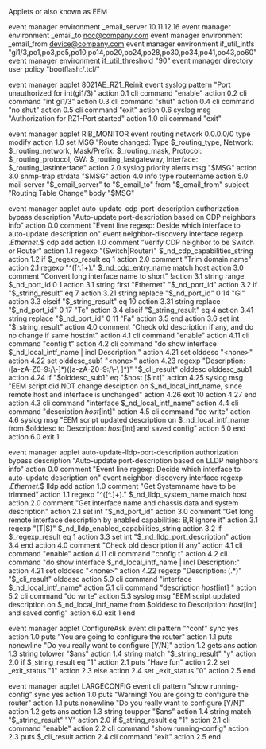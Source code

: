 Applets or also known as EEM


event manager environment _email_server 10.11.12.16
event manager environment _email_to noc@company.com
event manager environment _email_from device@company.com
event manager environment if_util_intfs "gi1/3,po1,po3,po5,po10,po14,po20,po24,po28,po30,po34,po41,po43,po60"
event manager environment if_util_threshold "90"
event manager directory user policy "bootflash:/.tcl/"

event manager applet 8021AE_RZ1_Reinit
 event syslog pattern "Port unauthorized for int(gi1/3)"
 action 0.1 cli command "enable"
 action 0.2 cli command "int gi1/3"
 action 0.3 cli command "shut"
 action 0.4 cli command "no shut"
 action 0.5 cli command "exit"
 action 0.6 syslog msg "Authorization for RZ1-Port started"
 action 1.0 cli command "exit"
 
 
 
 
event manager applet RIB_MONITOR
 event routing network 0.0.0.0/0 type modify
 action 1.0 set MSG "Route changed: Type $_routing_type, Network: $_routing_network, Mask/Prefix: $_routing_mask, Protocol: $_routing_protocol, GW: $_routing_lastgateway, Interface: $_routing_lastinterface"
 action 2.0 syslog priority alerts msg "$MSG"
 action 3.0 snmp-trap strdata "$MSG"
 action 4.0 info type routername
 action 5.0 mail server "$_email_server" to "$_email_to" from "$_email_from" subject "Routing Table Change" body "$MSG"
 
 
event manager applet auto-update-cdp-port-description authorization bypass
description "Auto-update port-description based on CDP neighbors info"
action 0.0 comment "Event line regexp: Deside which interface to auto-update description on"
event neighbor-discovery interface regexp .*Ethernet.*$ cdp add
action 1.0 comment "Verify CDP neighbor to be Switch or Router"
action 1.1 regexp "(Switch|Router)" $_nd_cdp_capabilities_string
action 1.2 if $_regexp_result eq 1
action 2.0 comment "Trim domain name"
action 2.1 regexp "^([^\.]+)\." $_nd_cdp_entry_name match host
action 3.0 comment "Convert long interface name to short"
!action 3.1 string range $_nd_port_id 0 1
action 3.1 string first "Ethernet" "$_nd_port_id"
action 3.2 if "$_string_result" eq 7
action 3.21 string replace "$_nd_port_id" 0 14 "Gi"
action 3.3 elseif "$_string_result" eq 10
action 3.31 string replace "$_nd_port_id" 0 17 "Te"
action 3.4 elseif "$_string_result" eq 4
action 3.41 string replace "$_nd_port_id" 0 11 "Fa"
action 3.5 end
action 3.6 set int "$_string_result"
action 4.0 comment "Check old description if any, and do no change if same host:int"
action 4.1 cli command "enable"
action 4.11 cli command "config t"
action 4.2 cli command "do show interface $_nd_local_intf_name | incl Description:"
action 4.21 set olddesc "<none>"
action 4.22 set olddesc_sub1 "<none>"
action 4.23 regexp "Description: ([a-zA-Z0-9:/\-]*)([a-zA-Z0-9:/\-\ ]*)" "$_cli_result" olddesc olddesc_sub1
action 4.24 if "$olddesc_sub1" eq "$host [$int]"
action 4.25 syslog msg "EEM script did NOT change desciption on $_nd_local_intf_name, since remote host and interface is unchanged"
action 4.26 exit 10
action 4.27 end
action 4.3 cli command "interface $_nd_local_intf_name"
action 4.4 cli command "description $host [$int]"
action 4.5 cli command "do write"
action 4.6 syslog msg "EEM script updated description on $_nd_local_intf_name from $olddesc to Description: $host [$int] and saved config"
action 5.0 end
action 6.0 exit 1


event manager applet auto-update-lldp-port-description authorization bypass
description "Auto-update port-description based on LLDP neighbors info"
action 0.0 comment "Event line regexp: Decide which interface to auto-update description on"
event neighbor-discovery interface regexp .*Ethernet.*$ lldp add
action 1.0 comment "Get Systemname have to be trimmed"
action 1.1 regexp "^([^\.]+)\." $_nd_lldp_system_name match host
action 2.0 comment "Get interface name and chassis data and system description"
action 2.1 set int "$_nd_port_id"
action 3.0 comment "Get long remote interface description by enabled capabilities: B,R ignore it"
action 3.1 regexp "(T|S)" $_nd_lldp_enabled_capabilities_string
action 3.2 if $_regexp_result eq 1
action 3.3 set int "$_nd_lldp_port_description"
action 3.4 end
action 4.0 comment "Check old description if any"
action 4.1 cli command "enable"
action 4.11 cli command "config t"
action 4.2 cli command "do show interface $_nd_local_intf_name | incl Description:"
action 4.21 set olddesc "<none>"
action 4.22 regexp "Description: (.*)" "$_cli_result" olddesc 
action 5.0 cli command "interface $_nd_local_intf_name"
action 5.1 cli command "description $host [$int] "
action 5.2 cli command "do write"
action 5.3 syslog msg "EEM script updated description on $_nd_local_intf_name from $olddesc to Description: $host [$int] and saved config"
action 6.0 exit 1
end



event manager applet ConfigureAsk
event cli pattern "^conf" sync yes
action 1.0 puts "You are going to configure the router"
action 1.1 puts nonewline "Do you really want to configure [Y/N]"
action 1.2 gets ans
action 1.3 string tolower "$ans"
action 1.4 string match "$_string_result" "y"
action 2.0 if $_string_result eq "1"
action 2.1  puts "Have fun"
action 2.2  set _exit_status "1"
action 2.3 else
action 2.4  set _exit_status "0"
action 2.5 end


event manager applet LARGECONFIG
event cli pattern "show running-config" sync yes
action 1.0 puts "Warning! You are going to configure the router"
action 1.1 puts nonewline "Do you really want to configure [Y/N]"
action 1.2 gets ans
action 1.3 string toupper "$ans"
action 1.4 string match "$_string_result" "Y"
action 2.0 if $_string_result eq "1"
action 2.1 cli command "enable"
action 2.2 cli command "show running-config"
action 2.3 puts $_cli_result
action 2.4 cli command "exit"
action 2.5 end

